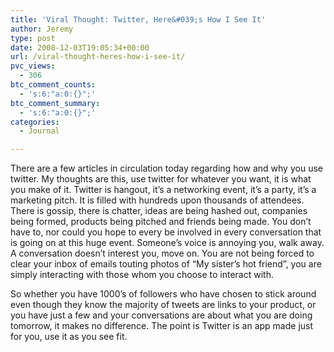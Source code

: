 ```yaml
---
title: 'Viral Thought: Twitter, Here&#039;s How I See It'
author: Jeremy
type: post
date: 2008-12-03T19:05:34+00:00
url: /viral-thought-heres-how-i-see-it/
pvc_views:
  - 306
btc_comment_counts:
  - 's:6:"a:0:{}";'
btc_comment_summary:
  - 's:6:"a:0:{}";'
categories:
  - Journal

---
```

There are a few articles in circulation today regarding how and why you use twitter. My thoughts are this, use twitter for whatever you want, it is what you make of it. Twitter is hangout, it&#8217;s a networking event, it&#8217;s a party, it&#8217;s a marketing pitch. It is filled with hundreds upon thousands of attendees. There is gossip, there is chatter, ideas are being hashed out, companies being formed, products being pitched and friends being made. You don&#8217;t have to, nor could you hope to every be involved in every conversation that is going on at this huge event. Someone&#8217;s voice is annoying you, walk away. A conversation doesn&#8217;t interest you, move on. You are not being forced to clear your inbox of emails touting photos of &#8220;My sister&#8217;s hot friend&#8221;, you are simply interacting with those whom you choose to interact with.<!--more-->

So whether you have 1000&#8217;s of followers who have chosen to stick around even though they know the majority of tweets are links to your product, or you have just a few and your conversations are about what you are doing tomorrow, it makes no difference. The point is Twitter is an app made just for you, use it as you see fit.
